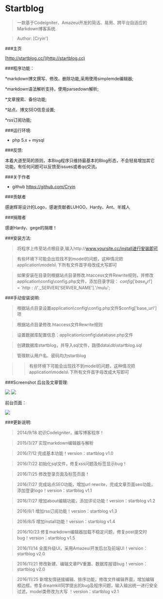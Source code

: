 # Startblog

>一款基于Codeigniter、Amazeui开发的简洁、易用、跨平台自适应的Markdown博客系统.

>Author: [Cryin']

###主页

 [http://startblog.cc/](http://startblog.cc)

###程序功能：

*markdown博文撰写、修改、删除功能,采用使用simplemde编辑器;

*markdown语法解析支持，使用parsedown解析;

*文章搜索、备份功能;

*站点、博文SEO信息设置;

*rss订阅功能;

###运行环境:
* php 5.x + mysql

###反馈:

本着大道至简的原则，本Blog程序只维持最基本的Blog形态，不会轻易增加其它功能。有任何问题可以反馈至issues或者qq交流。

###关于作者

* github https://github.com/Cryin

###贡献者

感谢辉哥设计的Logo，感谢贡献者LUHOO、Hardy、Ant、半城人

###捐赠者

感谢Hardy、gege的捐赠！

###安装方法:

>将程序上传至站点根目录,输入http://www.yoursite.cc/install进行安装即可

>有些环境下可能会出现找不到model的问题，这种情况把application\models\ 下所有文件首字母改成大写即可

>如果安装在目录则根据站点目录修改.htaccess文件Rewrite规则，并修改application\config\config.php文件，添加目录字段：
$config['base_url'] = 'http://'.$_SERVER['SERVER_NAME'].'/mulu';


###手动安装说明:

>根据站点目录设置application\config\config.php文件$config['base_url']项

>根据站点目录修改.htaccess文件Rewrite规则

>设置数据库配置信息：application\config\database.php文件

>创建数据库startblog，并导入sql文件，路径data\db\startblog.sql

>管理默认用户名、密码均为startblog

>>有些环境下可能会出现找不到model的问题，这种情况把application\models\ 下所有文件首字母改成大写即可

###Screenshot
后台及文章管理:

![](http://i1.piimg.com/567571/fcece6993c374e48.png)
![](http://i1.piimg.com/567571/6bbf83711d00c63b.png)

前台页面：

![](http://i1.piimg.com/567571/3ca2f44da1c73fea.png)

###更新说明:

>2014/9/18 初识CodeIgniter，编写博客程序！

>2015/3/27 实现markdown编辑器与解析

>2016/7/12 完成基本功能！version：startblog v1.0

>2016/7/22 初始化sql文件，修复xss问题及标签显示bug！

>2016/7/25 修改登录页面及标签页面！

>2016/7/27 完成站点SEO功能，增加url rewrite，完成文章页面seo功能，添加登录logo！version：startblog v1.1

>2016/7/27 增加about编辑功能，添加评论功能！version：startblog v1.2

>2016/8/1  增加rss订阅功能！version：startblog v1.3

>2016/8/5  增加install功能！version：startblog v1.4

>2016/10/23  修复markdown编辑器加载不稳定问题，修复post提交时bug！version：startblog v1.5

>2016/11/14  全面升级UI，采用Amazeui开发后台及前端UI！version：startblog v2.0

>2016/11/21  修改新建、编辑文章PV重置、数据库报错bug！version：startblog v2.0

>2016/11/25  新增友情链接编辑、排序功能，修改文件编辑界面，增加编辑框边框。修复dreamkill同学提出的bug及程序问题，输入输出统一进行安全过滤，model类修改为大写 ！version：startblog v2.1

